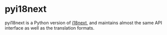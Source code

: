 # pyi18next

pyi18next is a Python version of [i18next](https://github.com/i18next/i18next), and maintains almost the same API interface as well as the translation formats.
